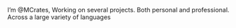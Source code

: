 I’m @MCrates,
Working on several projects. Both personal and professional.
Across a large variety of languages
